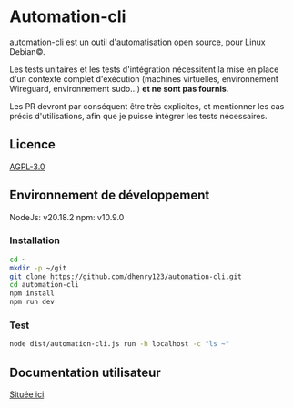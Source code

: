 # Automation-cli

automation-cli est un outil d'automatisation open source, pour Linux Debian©.

Les tests unitaires et les tests d'intégration nécessitent la mise en place d'un contexte complet d'exécution (machines virtuelles, environnement Wireguard, environnement sudo...) **et ne sont pas fournis**.

Les PR devront par conséquent être très explicites, et mentionner les cas précis d'utilisations, afin que je puisse intégrer les tests nécessaires.

## Licence

[AGPL-3.0](https://www.gnu.org/licenses/agpl-3.0.en.html)

## Environnement de développement

NodeJs: v20.18.2
npm: v10.9.0

### Installation

```bash
cd ~
mkdir -p ~/git
git clone https://github.com/dhenry123/automation-cli.git
cd automation-cli
npm install
npm run dev
```

### Test

```bash
node dist/automation-cli.js run -h localhost -c "ls ~"
```

## Documentation utilisateur

[Située ici](https://automation-doc.mytinydc.com/).
